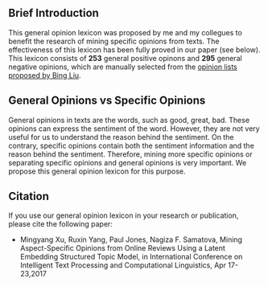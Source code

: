 ## Brief Introduction
This general opinion lexicon was proposed by me and my collegues to benefit the research of mining specific opinions from texts. The effectiveness of this lexicon has been fully proved in our paper (see below). This lexicon consists of **253** general positive opinons and **295** general negative opinions, which are manually selected from the [opinion lists proposed by Bing Liu](https://www.cs.uic.edu/~liub/FBS/sentiment-analysis.html).

## General Opinions vs Specific Opinions
General opinions in texts are the words, such as good, great, bad. These opinions can express the sentiment of the word. However, they are not very useful for us to understand the reason behind the sentiment.
On the contrary, specific opinions contain both the sentiment information and the reason behind the sentiment. Therefore, mining more specific opinions or separating specific opinions and general opinions is very important. We propose this general opinion lexicon for this purpose.

## Citation
If you use our general opinion lexicon in your research or publication, please cite the following paper:
* Mingyang Xu, Ruxin Yang, Paul Jones, Nagiza F. Samatova, Mining Aspect-Specific Opinions from Online Reviews Using a Latent Embedding Structured Topic Model, in International Conference on Intelligent Text Processing and Computational Linguistics, Apr 17-23,2017

